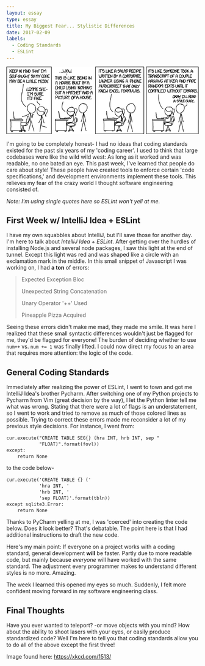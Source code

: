 ```yaml
---
layout: essay
type: essay
title: My Biggest Fear... Stylistic Differences
date: 2017-02-09
labels:
  - Coding Standards
  - ESLint
---
```


<img class="ui image" src="../images/coding-standards.png">

I'm going to be completely honest- I had no ideas that coding standards existed for the past six years of my 'coding career'. I used to think that large codebases were like the wild wild west: As long as it worked and was readable, no one bated an eye. This past week, I've learned that people do care about style! These people have created tools to enforce certain 'code specifications,' and development environments implement these tools. This relieves my fear of the crazy world I thought software engineering consisted of. 

_Note: I'm using single quotes here so ESLint won't yell at me._

## First Week w/ IntelliJ Idea + ESLint

I have my own squabbles about IntelliJ, but I'll save those for another day. I'm here to talk about _IntelliJ Idea + ESLint_. After getting over the hurdles of installing Node.js and several node packages, I saw this light at the end of tunnel. Except this light was red and was shaped like a circle with an exclamation mark in the middle. In this small snippet of Javascript I was working on, I had __a ton__ of errors: 

> Expected Exception Bloc
> 
> Unexpected String Concatenation
> 
> Unary Operator '++' Used
> 
> Pineapple Pizza Acquired

Seeing these errors didn't make me mad, they made me smile. It was here I realized that these small syntactic differences wouldn't just be flagged for me, they'd be flagged for everyone! The burden of deciding whether to use `num++` vs. `num += 1` was finally lifted. I could now direct my focus to an area that requires more attention: the logic of the code.

## General Coding Standards

Immediately after realizing the power of ESLint, I went to town and got me IntelliJ Idea's brother Pycharm. After switching one of my Python projects to Pycharm from Vim (great decision by the way), I let the Python linter tell me what was wrong. Stating that there were a lot of flags is an understatement, so I went to work and tried to remove as much of those colored lines as possible. Trying to correct these errors made me reconsider a lot of my previous style decisions. For instance, I went from:

	cur.execute("CREATE TABLE SEG{} (hra INT, hrb INT, sep "
				"FLOAT)".format(fovl))
    except:
    	return None 
            
to the code below-

	cur.execute('CREATE TABLE {} ('
				'hra INT, '
				'hrb INT, '
				'sep FLOAT)'.format(tbln))
	except sqlite3.Error:
		return None

Thanks to PyCharm yelling at me, I was 'coerced' into creating the code below. Does it look better? That's debatable. The point here is that I had additional instructions to draft the new code. 

Here's my main point: If everyone on a project works with a coding standard, general development **will** be faster. Partly due to more readable code, but mainly because _everyone_ will have worked with the same standard. The adjustment every programmer makes to understand different styles is no more. Amazing. 

The week I learned this opened my eyes so much. Suddenly, I felt more confident moving forward in my software engineering class. 

## Final Thoughts

Have you ever wanted to teleport? -or move objects with you mind? How about the ability to shoot lasers with your eyes, or easily produce standardized code? Well I'm here to tell you that coding standards allow you to do all of the above except the first three! 

Image found here: https://xkcd.com/1513/
